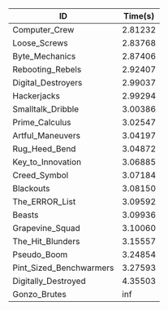 |ID|Time(s)|
|-|-|
|Computer_Crew|2.81232|
|Loose_Screws|2.83768|
|Byte_Mechanics|2.87406|
|Rebooting_Rebels|2.92407|
|Digital_Destroyers|2.99037|
|Hackerjacks|2.99294|
|Smalltalk_Dribble|3.00386|
|Prime_Calculus|3.02547|
|Artful_Maneuvers|3.04197|
|Rug_Heed_Bend|3.04872|
|Key_to_Innovation|3.06885|
|Creed_Symbol|3.07184|
|Blackouts|3.08150|
|The_ERROR_List|3.09592|
|Beasts|3.09936|
|Grapevine_Squad|3.10060|
|The_Hit_Blunders|3.15557|
|Pseudo_Boom|3.24854|
|Pint_Sized_Benchwarmers|3.27593|
|Digitally_Destroyed|4.35503|
|Gonzo_Brutes|inf|
